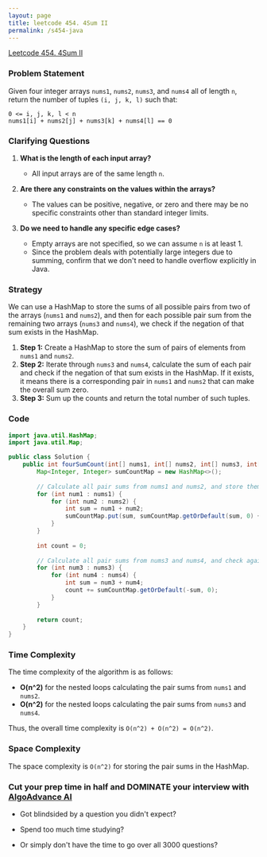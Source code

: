 ```yaml
---
layout: page
title: leetcode 454. 4Sum II
permalink: /s454-java
---
```

[Leetcode 454. 4Sum II](https://algoadvance.github.io/algoadvance/l454)
### Problem Statement
Given four integer arrays `nums1`, `nums2`, `nums3`, and `nums4` all of length `n`, return the number of tuples `(i, j, k, l)` such that:
```
0 <= i, j, k, l < n
nums1[i] + nums2[j] + nums3[k] + nums4[l] == 0
```

### Clarifying Questions
1. **What is the length of each input array?**
   - All input arrays are of the same length `n`.

2. **Are there any constraints on the values within the arrays?**
   - The values can be positive, negative, or zero and there may be no specific constraints other than standard integer limits.

3. **Do we need to handle any specific edge cases?**
   - Empty arrays are not specified, so we can assume `n` is at least 1.
   - Since the problem deals with potentially large integers due to summing, confirm that we don't need to handle overflow explicitly in Java.

### Strategy
We can use a HashMap to store the sums of all possible pairs from two of the arrays (`nums1` and `nums2`), and then for each possible pair sum from the remaining two arrays (`nums3` and `nums4`), we check if the negation of that sum exists in the HashMap.

1. **Step 1:** Create a HashMap to store the sum of pairs of elements from `nums1` and `nums2`.
2. **Step 2:** Iterate through `nums3` and `nums4`, calculate the sum of each pair and check if the negation of that sum exists in the HashMap. If it exists, it means there is a corresponding pair in `nums1` and `nums2` that can make the overall sum zero.
3. **Step 3:** Sum up the counts and return the total number of such tuples.

### Code
```java
import java.util.HashMap;
import java.util.Map;

public class Solution {
    public int fourSumCount(int[] nums1, int[] nums2, int[] nums3, int[] nums4) {
        Map<Integer, Integer> sumCountMap = new HashMap<>();
        
        // Calculate all pair sums from nums1 and nums2, and store them in the map
        for (int num1 : nums1) {
            for (int num2 : nums2) {
                int sum = num1 + num2;
                sumCountMap.put(sum, sumCountMap.getOrDefault(sum, 0) + 1);
            }
        }
        
        int count = 0;
        
        // Calculate all pair sums from nums3 and nums4, and check against the map
        for (int num3 : nums3) {
            for (int num4 : nums4) {
                int sum = num3 + num4;
                count += sumCountMap.getOrDefault(-sum, 0);
            }
        }
        
        return count;
    }
}
```

### Time Complexity
The time complexity of the algorithm is as follows:
- **O(n^2)** for the nested loops calculating the pair sums from `nums1` and `nums2`.
- **O(n^2)** for the nested loops calculating the pair sums from `nums3` and `nums4`.

Thus, the overall time complexity is `O(n^2) + O(n^2) = O(n^2)`.

### Space Complexity
The space complexity is `O(n^2)` for storing the pair sums in the HashMap.


### Cut your prep time in half and DOMINATE your interview with [AlgoAdvance AI](https://algoAdvance.com)

- Got blindsided by a question you didn't expect?

- Spend too much time studying?

- Or simply don't have the time to go over all 3000 questions?

